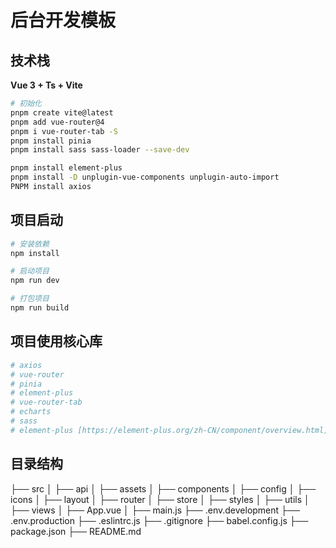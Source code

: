 # 后台开发模板

## 技术栈
**Vue 3 + Ts + Vite**

```bash
# 初始化
pnpm create vite@latest
pnpm add vue-router@4
pnpm i vue-router-tab -S
pnpm install pinia
pnpm install sass sass-loader --save-dev

pnpm install element-plus
pnpm install -D unplugin-vue-components unplugin-auto-import
PNPM install axios
```





## 项目启动
```bash
# 安装依赖
npm install

# 启动项目
npm run dev

# 打包项目
npm run build
```

## 项目使用核心库
```bash
# axios 
# vue-router
# pinia
# element-plus
# vue-router-tab
# echarts
# sass
# element-plus [https://element-plus.org/zh-CN/component/overview.html]
```




## 目录结构
├── src
│   ├── api
│   ├── assets
│   ├── components
│   ├── config
│   ├── icons
│   ├── layout
│   ├── router
│   ├── store
│   ├── styles
│   ├── utils
│   ├── views
│   ├── App.vue
│   ├── main.js
├── .env.development
├── .env.production
├── .eslintrc.js
├── .gitignore
├── babel.config.js
├── package.json
├── README.md





